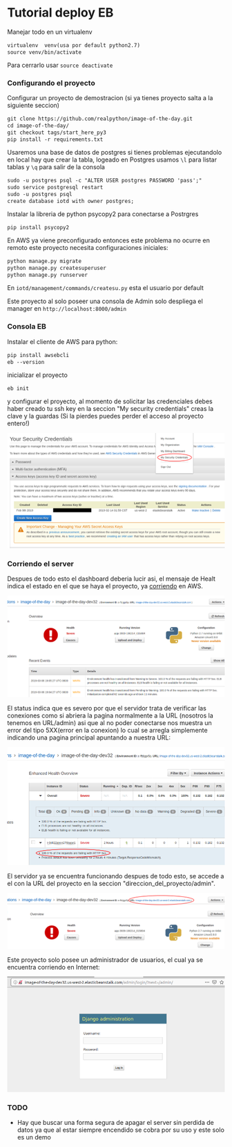 # Tutorial deploy EB 
Manejar todo en un virtualenv
```
virtualenv  venv(usa por default python2.7)
source venv/bin/activate
```
Para cerrarlo usar `source deactivate`

### Configurando el proyecto

Configurar un proyecto de demostracion (si ya tienes proyecto salta a la siguiente seccion)
```
git clone https://github.com/realpython/image-of-the-day.git
cd image-of-the-day/
git checkout tags/start_here_py3
pip install -r requirements.txt
```

Usaremos una base de datos de postgres
si tienes problemas ejecutandolo en local hay que crear la tabla, logeado en Postgres usamos `\l` para listar tablas y `\q` para salir de la consola
<!-- ![Screenshot postgres](https://raw.githubusercontent.com/okadath/EB4Dummies/master/postgres.png) -->

<!-- para subirlo a HTML debe de ser solo el nombre del archivo!!!! -->
```
sudo -u postgres psql -c "ALTER USER postgres PASSWORD 'pass';"
sudo service postgresql restart
sudo -u postgres psql
create database iotd with owner postgres;
```
Instalar la libreria de python psycopy2 para conectarse a Postrgres
```
pip install psycopy2
```
En AWS ya viene preconfigurado entonces este problema no ocurre en remoto
este proyecto necesita configuraciones iniciales:
```
python manage.py migrate
python manage.py createsuperuser
python manage.py runserver
```

En `iotd/management/commands/createsu.py` esta el usuario por default

Este proyecto al solo poseer una consola de Admin solo despliega el manager en  `http://localhost:8000/admin`

### Consola EB
Instalar el cliente de AWS para python:
```
pip install awsebcli
eb --version
```

inicializar el proyecto
 ```
 eb init
 ```
y configurar el proyecto, al momento de solicitar las credenciales debes haber creado tu ssh key en la seccion "My security credentials" creas la clave y la guardas (Si la pierdes puedes perder el acceso al proyecto entero!)

![Seccion My security credentials](https://raw.githubusercontent.com/okadath/EB4Dummies/master/keys.png)







### Corriendo el server

Despues de todo esto el dashboard deberia lucir asi, el mensaje de Healt indica el estado en el que se haya el proyecto, ya [corriendo](#todo) en AWS.

![dashboard](https://raw.githubusercontent.com/okadath/EB4Dummies/master/funcionando.png)

El status indica que es severo por que el servidor trata de verificar las conexiones como si abriera la pagina normalmente a la URL (nosotros la tenemos en URL/admin) asi que al no poder conectarse nos muestra un error del tipo 5XX(error en la conexion) lo cual se arregla simplemente indicando una pagina principal apuntando a nuestra URL:

![errores en el monitor](https://raw.githubusercontent.com/okadath/EB4Dummies/master/severe.png)


El servidor ya se encuentra funcionando despues de todo esto, se accede a el con la URL del proyecto en la seccion "direccion_del_proyecto/admin".

![URL del proyecto](https://raw.githubusercontent.com/okadath/EB4Dummies/master/URL.png)

Este proyecto solo posee un administrador de usuarios, el cual ya se encuentra corriendo en Internet:

![login](https://raw.githubusercontent.com/okadath/EB4Dummies/master/login.png)



### TODO 
+ Hay que buscar una forma segura de apagar el server sin perdida de datos ya que al estar siempre encendido se cobra por su uso y este solo es un demo